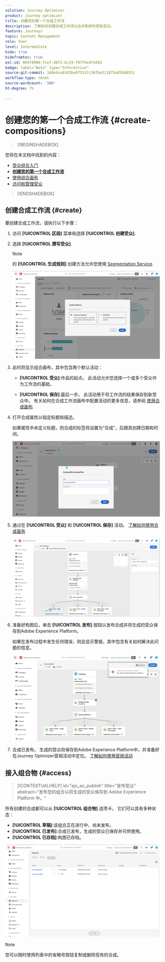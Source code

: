```yaml
---
solution: Journey Optimizer
product: journey optimizer
title: 创建您的第一个合成工作流
description: 了解如何创建合成工作流以合并和排列现有受众。
feature: Journeys
topic: Content Management
role: User
level: Intermediate
hide: true
hidefromtoc: true
exl-id: 8b978900-fcef-46f2-bc19-70776e4f3d43
badge: label="Beta" type="Informitive"
source-git-commit: 160e4ce03d3be975157c30fbe511875a85b00551
workflow-type: tm+mt
source-wordcount: '380'
ht-degree: 7%

---
```


# 创建您的第一个合成工作流 {#create-compositions}

>[!BEGINSHADEBOX]

您将在本文档中找到的内容：

* [受众组合入门](get-started-audience-orchestration.md)
* **[创建您的第一个合成工作流](create-compositions.md)**
* [使用组合画布](composition-canvas.md)
* [访问和管理受众](access-audiences.md)

>[!ENDSHADEBOX]

## 创建合成工作流 {#create}

要创建合成工作流，请执行以下步骤：

1. 访问 **[!UICONTROL 区段]** 菜单和选择 **[!UICONTROL 创建受众]**.

1. 选择 **[!UICONTROL 撰写受众]**.

   >[!NOTE]
   >
   >的 **[!UICONTROL 生成规则]** 创建方法允许您使用 [Segmentation Service](https://experienceleague.adobe.com/docs/experience-platform/segmentation/ui/overview.html).

   ![](assets/audiences-create.png)

1. 此时将显示组合画布，其中包含两个默认活动：

   * **[!UICONTROL 受众]**:作品的起点。 此活动允许您选择一个或多个受众作为工作流的基础，

   * **[!UICONTROL 保存]**:最后一步。 此活动用于将工作流的结果保存到新受众中。
   有关如何在合成工作流画布中配置活动的更多信息，请参阅 [使用合成画布](composition-canvas.md).

1. 打开合成属性以指定标题和描述。

   如果属性中未定义标题，则合成的标签将设置为“合成”，后跟其创建日期和时间。

   ![](assets/audiences-properties.png)

1. 通过在 **[!UICONTROL 受众]** 和 **[!UICONTROL 保存]** 活动。 [了解如何使用合成画布](composition-canvas.md)

   ![](assets/audiences-publish.png)

1. 准备好构图后，单击 **[!UICONTROL 发布]** 按钮以发布合成并将生成的受众保存到Adobe Experience Platform。

   如果在发布过程中发生任何错误，则会显示警报，其中包含有关如何解决此问题的信息。

   ![](assets/audiences-alerts.png)

1. 合成已发布。 生成的受众将保存到Adobe Experience Platform中，并准备好在Journey Optimizer营销活动中定位。 [了解如何使用营销活动](../campaigns/get-started-with-campaigns.md)

## 接入组合物 {#access}

>[!CONTEXTUALHELP]
>id="ajo_ao_publish"
>title="发布受众"
>abstract="发布您的组合以将生成的受众保存到 Adobe Experience Platform 中。"

所有创建的合成都可以从 **[!UICONTROL 组合物]** 选项卡。 它们可以具有多种状态：

* **[!UICONTROL 草稿]**:该组合正在进行中，尚未发布。
* **[!UICONTROL 已发布]**:合成已发布，生成的受众已保存并可供使用。
* **[!UICONTROL 已存档]**:构图已存档。

![](assets/audiences-compositions.png)

>[!NOTE]
>
>您可以随时使用列表中的省略号按钮复制或删除现有的合成。
